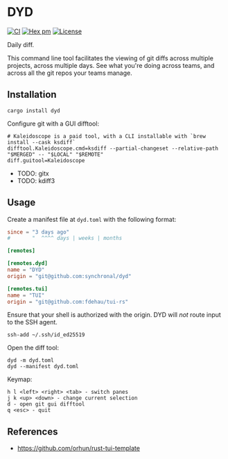 # DYD

[![CI](https://github.com/synchronal/dyd/actions/workflows/tests.yml/badge.svg)](https://github.com/synchronal/dyd/actions)
[![Hex pm](http://img.shields.io/crates/v/dyd.svg?style=flat)](https://crates.io/crates/dyd)
[![License](http://img.shields.io/github/license/synchronal/dyd.svg?style=flat)](https://github.com/synchronal/dyd/blob/main/LICENSE.md)

Daily diff.

This command line tool facilitates the viewing of git diffs across multiple projects, across
multiple days. See what you're doing across teams, and across all the git repos your teams
manage.


## Installation

```shell
cargo install dyd
```

Configure git with a GUI difftool:

```
# Kaleidoscope is a paid tool, with a CLI installable with `brew install --cask ksdiff`
difftool.Kaleidoscope.cmd=ksdiff --partial-changeset --relative-path "$MERGED" -- "$LOCAL" "$REMOTE"
diff.guitool=Kaleidoscope
```

- TODO: gitx
- TODO: kdiff3


## Usage

Create a manifest file at `dyd.toml` with the following format:

```toml
since = "3 days ago"
#       "  ^^^^ days | weeks | months

[remotes]

[remotes.dyd]
name = "DYD"
origin = "git@github.com:synchronal/dyd"

[remotes.tui]
name = "TUI"
origin = "git@github.com:fdehau/tui-rs"
```

Ensure that your shell is authorized with the origin. DYD will *not* route input to the SSH agent.

```shell
ssh-add ~/.ssh/id_ed25519
```

Open the diff tool:

```shell
dyd -m dyd.toml
dyd --manifest dyd.toml
```

Keymap:

```
h l <left> <right> <tab> - switch panes
j k <up> <down> - change current selection
d - open git gui difftool
q <esc> - quit
```


## References

- https://github.com/orhun/rust-tui-template

